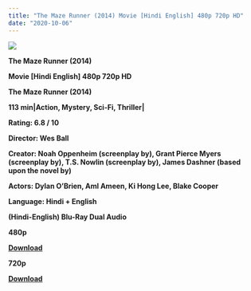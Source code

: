 ```yaml
---
title: "The Maze Runner (2014) Movie [Hindi English] 480p 720p HD"
date: "2020-10-06"
---
```


[**![](https://1.bp.blogspot.com/-Rm40au7dntw/XslVaIrAOTI/AAAAAAAACG0/psXQvFZpOuI18pI4taKUeR81l29KFZE3ACLcBGAsYHQ/s1600/maze_runner_1one.jpg)**](https://1.bp.blogspot.com/-Rm40au7dntw/XslVaIrAOTI/AAAAAAAACG0/psXQvFZpOuI18pI4taKUeR81l29KFZE3ACLcBGAsYHQ/s1600/maze_runner_1one.jpg)

**The Maze Runner (2014)**

**Movie \[Hindi English\] 480p 720p HD**

**The Maze Runner (2014)**

**113 min|Action, Mystery, Sci-Fi, Thriller|**

**Rating: 6.8 / 10** 

**Director: Wes Ball**

**Creator: Noah Oppenheim (screenplay by), Grant Pierce Myers (screenplay by), T.S. Nowlin (screenplay by), James Dashner (based upon the novel by)**

**Actors: Dylan O’Brien, Aml Ameen, Ki Hong Lee, Blake Cooper**

**Language: Hindi + English**

 **(Hindi-English) Blu-Ray Dual Audio**

**480p**

**[Download](https://coinquint.com/tmr4/)** 

**720p**

[**Download**](https://coinquint.com/tmr7/)
